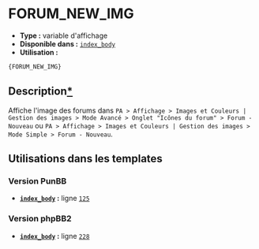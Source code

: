 # FORUM_NEW_IMG
* __Type :__ variable d'affichage
* __Disponible dans :__ [`index_body`](../tpl/var/index_body.md#readme)
* __Utilisation :__

```html
{FORUM_NEW_IMG}
```

## Description[*](https://fa-tvars.appspot.com/var/FORUM_NEW_IMG)
Affiche l'image des forums dans `PA > Affichage > Images et Couleurs | Gestion des images > Mode Avancé > Onglet "Icônes du forum" > Forum - Nouveau` ou `PA > Affichage > Images et Couleurs | Gestion des images > Mode Simple > Forum - Nouveau`.

## Utilisations dans les templates

### Version PunBB
* __[`index_body`](../tpl/var/index_body.md#readme) :__ ligne [`125`](../tpl/src/punbb/index_body.tpl#L125)

### Version phpBB2
* __[`index_body`](../tpl/var/index_body.md#readme) :__ ligne [`228`](../tpl/src/subsilver/index_body.tpl#L228)